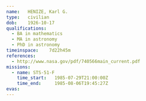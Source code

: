 ```yaml
---
name:	HENIZE, Karl G.
type:	civilian
dob:	1926-10-17
qualifications:
  - BA in mathematics
  - MA in astronomy
  - PhD in astronomy
timeinspace:	7d22h45m
references:
  - http://www.nasa.gov/pdf/740566main_current.pdf
missions:
  - name: STS-51-F
    time_start:   1985-07-29T21:00:00Z
    time_end:     1985-08-06T19:45:27Z
evas:
---
```

